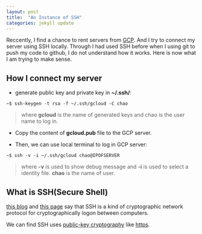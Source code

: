 ```yaml
---
layout: post
title:  "An Instance of SSH"
categories: jekyll update
---
```


Reccently, I find a chance to rent servers from [GCP](https://console.cloud.google.com). And I try to connect my server using SSH locally. Through I had used SSH before when I using git to push my code to github, I do not understand how it works. Here is now what I am trying to make sense.

## How I connect my server

- generate public key and private key in **~/.ssh/**:

```Shell
~$ ssh-keygen -t rsa -f ~/.ssh/gcloud -C chao
```

> where **gcloud** is the name of generated keys and chao is the user name to log in.

- Copy the content of **gcloud.pub** file to the GCP server.

- Then, we can use local terminal to log in GCP server:

```Shell
~$ ssh -v -i ~/.ssh/gcloud chao@IPOFSERVER
```

> where **-v** is used to show debug message and **-i** is used to select a identity file. **chao** is the name of user.

## What is SSH(Secure Shell)

[this blog](https://www.ruanyifeng.com/blog/2011/12/ssh_remote_login.html) and [this page](https://en.wikipedia.org/wiki/Secure_Shell) say that SSH is a kind of cryptographic network protocol for cryptographically logon between computers.

We can find SSH uses [public-key cryptography](https://en.wikipedia.org/wiki/Public-key_cryptography) like [https](https://en.wikipedia.org/wiki/HTTPS).
